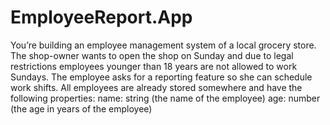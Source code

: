 # EmployeeReport.App
You’re building an employee management system of a local grocery store. The shop-owner wants to open the shop on Sunday and due to legal restrictions employees younger than 18 years are not allowed to work Sundays. The employee asks for a reporting feature so she can schedule work shifts. All employees are already stored somewhere and have the following properties:  name: string (the name of the employee) age: number (the age in years of the employee)
